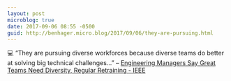 ```yaml
---
layout: post
microblog: true
date: 2017-09-06 08:55 -0500
guid: http://benhager.micro.blog/2017/09/06/they-are-pursuing.html
---
```

💻 “They are pursuing diverse workforces because diverse teams do better at solving big technical challenges…” – [Engineering Managers Say Great Teams Need Diversity, Regular Retraining - IEEE](https://spectrum.ieee.org/view-from-the-valley/at-work/tech-careers/engineering-managers-say-great-teams-need-diversity-regular-retraining)
